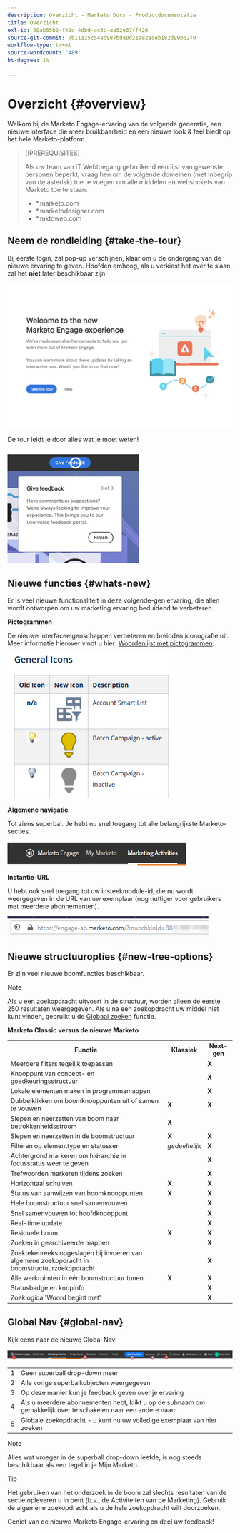 ```yaml
---
description: Overzicht - Marketo Docs - Productdocumentatie
title: Overzicht
exl-id: 50ab55b2-f40d-4dbd-ac3b-aa52e37ff426
source-git-commit: 7b11a25c54ac987bda0d21a82eceb182d99b6270
workflow-type: tm+mt
source-wordcount: '489'
ht-degree: 1%

---
```


# Overzicht {#overview}

Welkom bij de Marketo Engage-ervaring van de volgende generatie, een nieuwe interface die meer bruikbaarheid en een nieuwe look &amp; feel biedt op het hele Marketo-platform.

>[!PREREQUISITES]
>
>Als uw team van IT Webtoegang gebruikend een lijst van gewenste personen beperkt, vraag hen om de volgende domeinen (met inbegrip van de asterisk) toe te voegen om alle middelen en websockets van Marketo toe te staan:
>
>* *.marketo.com
>* *.marketodesigner.com
>* *.mktoweb.com


## Neem de rondleiding {#take-the-tour}

Bij eerste login, zal pop-up verschijnen, klaar om u de ondergang van de nieuwe ervaring te geven. Hoofden omhoog, als u verkiest het over te slaan, zal het **niet** later beschikbaar zijn.

![](assets/overview-1.png)

De tour leidt je door alles wat je moet weten!

![](assets/overview-2.png)

## Nieuwe functies {#whats-new}

Er is veel nieuwe functionaliteit in deze volgende-gen ervaring, die allen wordt ontworpen om uw marketing ervaring beduidend te verbeteren.

**Pictogrammen**

De nieuwe interfaceeigenschappen verbeteren en breidden iconografie uit. Meer informatie hierover vindt u hier: [Woordenlijst met pictogrammen](/help/marketo/product-docs/marketo-engage-next-generation-experience/icon-glossary.md).

![](assets/overview-new-icons.png)

**Algemene navigatie**

Tot ziens superbal. Je hebt nu snel toegang tot alle belangrijkste Marketo-secties.

![](assets/overview-5.png)

**Instantie-URL**

U hebt ook snel toegang tot uw insteekmodule-id, die nu wordt weergegeven in de URL van uw exemplaar (nog nuttiger voor gebruikers met meerdere abonnementen).

![](assets/overview-6.png)

## Nieuwe structuuropties {#new-tree-options}

Er zijn veel nieuwe boomfuncties beschikbaar.

>[!NOTE]
>
>Als u een zoekopdracht uitvoert in de structuur, worden alleen de eerste 250 resultaten weergegeven. Als u na een zoekopdracht uw middel niet kunt vinden, gebruikt u de [Globaal zoeken](/help/marketo/product-docs/marketo-engage-next-generation-experience/using-the-global-search.md) functie.

**Marketo Classic versus de nieuwe Marketo**

<table> 
 <tbody>
  <tr>
   <th>Functie</th> 
   <th>Klassiek</th> 
   <th>Next-gen</th> 
  </tr>
  <tr>
   <td>Meerdere filters tegelijk toepassen</td> 
   <td></td> 
   <td><strong>X</strong></td>  
  </tr>
  <tr>
   <td>Knooppunt van concept- en goedkeuringsstructuur</td> 
   <td></td> 
   <td><strong>X</strong></td> 
  </tr>
  <tr>
   <td>Lokale elementen maken in programmamappen</td> 
   <td></td> 
   <td><strong>X</strong></td> 
  </tr>
  <tr>
   <td>Dubbelklikken om boomknooppunten uit of samen te vouwen</td> 
   <td><strong>X</strong></td> 
   <td><strong>X</strong></td>  
  </tr>
  <tr>
   <td>Slepen en neerzetten van boom naar betrokkenheidsstroom</td> 
   <td><strong>X</strong></td> 
   <td></td> 
  </tr>
  <tr>
   <td>Slepen en neerzetten in de boomstructuur</td> 
   <td><strong>X</strong></td> 
   <td><strong>X</strong></td> 
  </tr>
  <tr>
   <td>Filteren op elementtype en statussen</td> 
   <td><i>gedeeltelijk</i></td> 
   <td><strong>X</strong></td>  
  </tr>
  <tr>
   <td>Achtergrond markeren om hiërarchie in focusstatus weer te geven</td> 
   <td></td> 
   <td><strong>X</strong></td> 
  </tr>
  <tr>
   <td>Trefwoorden markeren tijdens zoeken</td> 
   <td></td> 
   <td><strong>X</strong></td> 
  </tr>
  <tr>
   <td>Horizontaal schuiven</td> 
   <td><strong>X</strong></td> 
   <td><strong>X</strong></td>  
  </tr>
  <tr>
   <td>Status van aanwijzen van boomknooppunten</td> 
   <td><strong>X</strong></td> 
   <td><strong>X</strong></td> 
  </tr>
  <tr>
   <td>Hele boomstructuur snel samenvouwen</td> 
   <td></td> 
   <td><strong>X</strong></td> 
  </tr>
  <tr>
   <td>Snel samenvouwen tot hoofdknooppunt</td> 
   <td></td> 
   <td><strong>X</strong></td>  
  </tr>
  <tr>
   <td>Real-time update</td> 
   <td></td> 
   <td><strong>X</strong></td> 
  </tr>
  <tr>
   <td>Residuele boom</td> 
   <td><strong>X</strong></td> 
   <td><strong>X</strong></td> 
  </tr>
  <tr>
   <td>Zoeken in gearchiveerde mappen</td> 
   <td></td> 
   <td><strong>X</strong></td>  
  </tr>
  <tr>
   <td>Zoektekenreeks opgeslagen bij invoeren van algemene zoekopdracht in boomstructuurzoekopdracht</td> 
   <td></td> 
   <td><strong>X</strong></td> 
  </tr>
  <tr>
   <td>Alle werkruimten in één boomstructuur tonen</td> 
   <td><strong>X</strong></td> 
   <td><strong>X</strong></td> 
  </tr>
  <tr>
   <td>Statusbadge en knopinfo</td> 
   <td></td> 
   <td><strong>X</strong></td>  
  </tr>
  <tr>
   <td>Zoeklogica 'Woord begint met'</td> 
   <td></td> 
   <td><strong>X</strong></td> 
  </tr>
 </tbody>
</table>

## Global Nav {#global-nav}

Kijk eens naar de nieuwe Global Nav.

![](assets/overview-7.png)

<table> 
 <tbody>
  <tr>
   <td>1</td> 
   <td>Geen superball drop-down meer</td> 
  </tr>
  <tr>
   <td>2</td> 
   <td>Alle vorige superbalkobjecten weergegeven</td> 
  </tr>
  <tr>
   <td>3</td> 
   <td>Op deze manier kun je feedback geven over je ervaring</td> 
  </tr>
  <tr>
   <td>4</td> 
   <td>Als u meerdere abonnementen hebt, klikt u op de subnaam om gemakkelijk over te schakelen naar een andere naam</td> 
  </tr>
  <tr>
   <td>5</td> 
   <td>Globale zoekopdracht - u kunt nu uw volledige exemplaar van hier zoeken</td> 
  </tr>
 </tbody>
</table>

>[!NOTE]
>
>Alles wat vroeger in de superball drop-down leefde, is nog steeds beschikbaar als een tegel in je Mijn Marketo.

>[!TIP]
>
>Het gebruiken van het onderzoek in de boom zal slechts resultaten van de sectie opleveren u in bent (b.v., de Activiteiten van de Marketing). Gebruik de algemene zoekopdracht als u de hele zoekopdracht wilt doorzoeken.

Geniet van de nieuwe Marketo Engage-ervaring en deel uw feedback!
